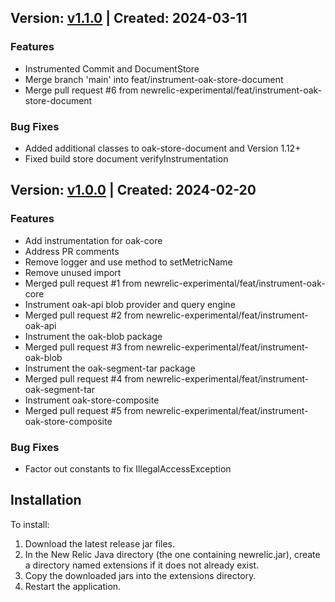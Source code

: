## Version: [v1.1.0](https://github.com/newrelic-experimental/newrelic-java-apache-jackrabbit-oak/releases/tag/v1.1.0) | Created: 2024-03-11
### Features
- Instrumented Commit and DocumentStore
- Merge branch 'main' into feat/instrument-oak-store-document
- Merge pull request #6 from newrelic-experimental/feat/instrument-oak-store-document

### Bug Fixes
- Added additional classes to oak-store-document and Version 1.12+
- Fixed build store document verifyInstrumentation

## Version: [v1.0.0](https://github.com/newrelic-experimental/newrelic-java-apache-jackrabbit-oak/releases/tag/v1.0.0) | Created: 2024-02-20
### Features
- Add instrumentation for oak-core
- Address PR comments
- Remove logger and use method to setMetricName
- Remove unused import
- Merged pull request #1 from newrelic-experimental/feat/instrument-oak-core
- Instrument oak-api blob provider and query engine
- Merged pull request #2 from newrelic-experimental/feat/instrument-oak-api
- Instrument the oak-blob package
- Merged pull request #3 from newrelic-experimental/feat/instrument-oak-blob
- Instrument the oak-segment-tar package
- Merged pull request #4 from newrelic-experimental/feat/instrument-oak-segment-tar
- Instrument oak-store-composite
- Merged pull request #5 from newrelic-experimental/feat/instrument-oak-store-composite

### Bug Fixes
- Factor out constants to fix IllegalAccessException

## Installation

To install:

1. Download the latest release jar files.
2. In the New Relic Java directory (the one containing newrelic.jar), create a directory named extensions if it does not already exist.
3. Copy the downloaded jars into the extensions directory.
4. Restart the application.   
